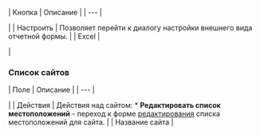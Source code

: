 | Кнопка | Описание |
| --- |

|
| Настроить | Позволяет перейти к диалогу настройки внешнего вида отчетной формы. |
| Excel |

|

  

### Список сайтов

| Поле | Описание |
| --- |

|
| Действия | Действия над сайтом:  * **Редактировать список местоположений** - переход к форме [редактирования](/user_help/store/sale/settings/location2/sale_location_zone_edit.php) списка местоположений для сайта. |
| Название сайта |